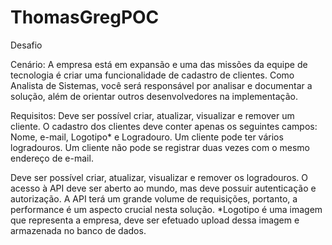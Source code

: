 # ThomasGregPOC
Desafio

Cenário: A empresa está em expansão e uma das missões da equipe de tecnologia é criar uma funcionalidade de cadastro de clientes. 
Como Analista de Sistemas, você será responsável por analisar e documentar a solução, além de orientar outros desenvolvedores na implementação.

Requisitos:
Deve ser possível criar, atualizar, visualizar e remover um cliente. 
O cadastro dos clientes deve conter apenas os seguintes campos: Nome, e-mail, Logotipo* e Logradouro. Um cliente pode ter vários logradouros. Um cliente não pode se registrar duas vezes com o mesmo endereço de e-mail.

Deve ser possível criar, atualizar, visualizar e remover os logradouros.
O acesso à API deve ser aberto ao mundo, mas deve possuir autenticação e autorização.
A API terá um grande volume de requisições, portanto, a performance é um aspecto crucial nesta solução.
*Logotipo é uma imagem que representa a empresa, deve ser efetuado upload dessa imagem e armazenada no banco de dados.
